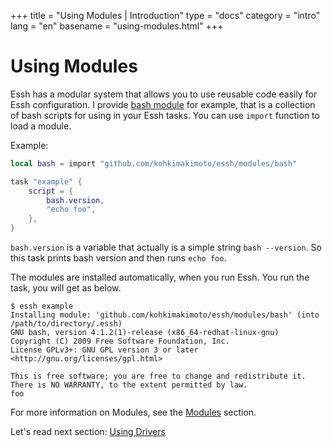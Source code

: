 +++
title = "Using Modules | Introduction"
type = "docs"
category = "intro"
lang = "en"
basename = "using-modules.html"
+++

# Using Modules

Essh has a modular system that allows you to use reusable code easily for Essh configuration.
I provide [bash module](https://github.com/kohkimakimoto/essh/tree/master/modules/bash) for example, that is a collection of bash scripts for using in your Essh tasks.
You can use `import` function to load a module.

Example:

~~~lua
local bash = import "github.com/kohkimakimoto/essh/modules/bash"

task "example" {
    script = {
        bash.version,
        "echo foo",
    },
}
~~~

`bash.version` is a variable that actually is a simple string `bash --version`. So this task prints bash version and then runs `echo foo`.

The modules are installed automatically, when you run Essh.
You run the task, you will get as below.

~~~
$ essh example
Installing module: 'github.com/kohkimakimoto/essh/modules/bash' (into /path/to/directory/.essh)
GNU bash, version 4.1.2(1)-release (x86_64-redhat-linux-gnu)
Copyright (C) 2009 Free Software Foundation, Inc.
License GPLv3+: GNU GPL version 3 or later <http://gnu.org/licenses/gpl.html>

This is free software; you are free to change and redistribute it.
There is NO WARRANTY, to the extent permitted by law.
foo
~~~

For more information on Modules, see the [Modules](/docs/en/modules.html) section.

Let's read next section: [Using Drivers](using-drivers.html)
